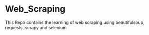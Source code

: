 # Web_Scraping
This Repo contains the learning of web scraping using beautifulsoup, requests, scrapy and selenium
